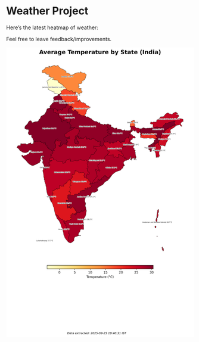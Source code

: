 # Weather Project

Here’s the latest heatmap of weather:

Feel free to leave feedback/improvements.

![India Heatmap](docs/assets/india_heatmap.png?v=D54D59)
